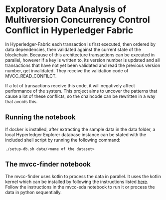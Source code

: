 # Exploratory Data Analysis of Multiversion Concurrency Control Conflict in Hyperledger Fabric

In Hyperledger-Fabric each transaction is first executed, then ordered by data dependencies, then validated against the current state of the blockchain. Because of this architecture transactions can be executed in parallel, however if a key is written to, its version number is updated and all transactions that have not yet been validated and read the previous version number, get invalidated. They receive the validation code of MVCC_READ_CONFILCT.

If a lot of transactions receive this code, it will negatively affect performance of the system. This project aims to uncover the patterns that cause a lot of these conflicts, so the chaincode can be rewritten in a way that avoids this.

## Running the notebook

If docker is installed, after extracting the sample data in the data folder, a local Hyperledger Explorer database instance can be stated with the included shell script by running the following command:

```
./setup-db.sh data/<name of the dataset>
```

## The mvcc-finder notebook

The mvcc-finder uses kotlin to process the data in parallel. It uses the kotlin kernel which can be installed by following the instructions listed [here](https://github.com/Kotlin/kotlin-jupyter). Follow the instructions in the mvcc-eda notebook to run it or process the data in python sequentially.